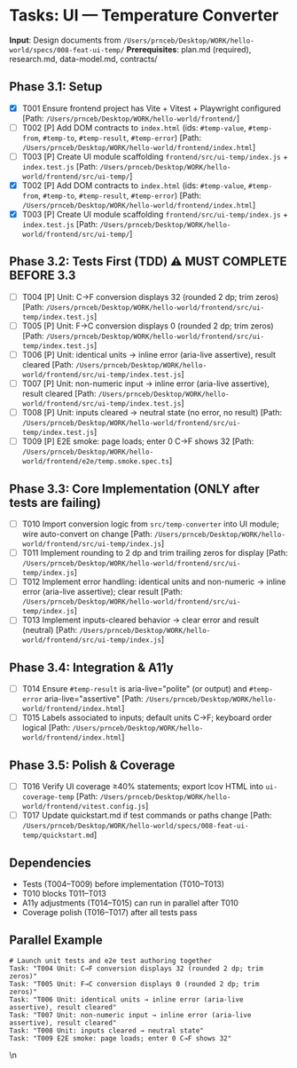 # Tasks: UI — Temperature Converter

**Input**: Design documents from `/Users/prnceb/Desktop/WORK/hello-world/specs/008-feat-ui-temp/`
**Prerequisites**: plan.md (required), research.md, data-model.md, contracts/

## Phase 3.1: Setup
- [x] T001 Ensure frontend project has Vite + Vitest + Playwright configured [Path: `/Users/prnceb/Desktop/WORK/hello-world/frontend/`]
- [ ] T002 [P] Add DOM contracts to `index.html` (ids: `#temp-value`, `#temp-from`, `#temp-to`, `#temp-result`, `#temp-error`) [Path: `/Users/prnceb/Desktop/WORK/hello-world/frontend/index.html`]
- [ ] T003 [P] Create UI module scaffolding `frontend/src/ui-temp/index.js` + `index.test.js` [Path: `/Users/prnceb/Desktop/WORK/hello-world/frontend/src/ui-temp/`]
 - [x] T002 [P] Add DOM contracts to `index.html` (ids: `#temp-value`, `#temp-from`, `#temp-to`, `#temp-result`, `#temp-error`) [Path: `/Users/prnceb/Desktop/WORK/hello-world/frontend/index.html`]
 - [x] T003 [P] Create UI module scaffolding `frontend/src/ui-temp/index.js` + `index.test.js` [Path: `/Users/prnceb/Desktop/WORK/hello-world/frontend/src/ui-temp/`]

## Phase 3.2: Tests First (TDD) ⚠️ MUST COMPLETE BEFORE 3.3
- [ ] T004 [P] Unit: C→F conversion displays 32 (rounded 2 dp; trim zeros) [Path: `/Users/prnceb/Desktop/WORK/hello-world/frontend/src/ui-temp/index.test.js`]
- [ ] T005 [P] Unit: F→C conversion displays 0 (rounded 2 dp; trim zeros) [Path: `/Users/prnceb/Desktop/WORK/hello-world/frontend/src/ui-temp/index.test.js`]
- [ ] T006 [P] Unit: identical units → inline error (aria-live assertive), result cleared [Path: `/Users/prnceb/Desktop/WORK/hello-world/frontend/src/ui-temp/index.test.js`]
- [ ] T007 [P] Unit: non-numeric input → inline error (aria-live assertive), result cleared [Path: `/Users/prnceb/Desktop/WORK/hello-world/frontend/src/ui-temp/index.test.js`]
- [ ] T008 [P] Unit: inputs cleared → neutral state (no error, no result) [Path: `/Users/prnceb/Desktop/WORK/hello-world/frontend/src/ui-temp/index.test.js`]
- [ ] T009 [P] E2E smoke: page loads; enter 0 C→F shows 32 [Path: `/Users/prnceb/Desktop/WORK/hello-world/frontend/e2e/temp.smoke.spec.ts`]

## Phase 3.3: Core Implementation (ONLY after tests are failing)
- [ ] T010 Import conversion logic from `src/temp-converter` into UI module; wire auto-convert on change [Path: `/Users/prnceb/Desktop/WORK/hello-world/frontend/src/ui-temp/index.js`]
- [ ] T011 Implement rounding to 2 dp and trim trailing zeros for display [Path: `/Users/prnceb/Desktop/WORK/hello-world/frontend/src/ui-temp/index.js`]
- [ ] T012 Implement error handling: identical units and non-numeric → inline error (aria-live assertive); clear result [Path: `/Users/prnceb/Desktop/WORK/hello-world/frontend/src/ui-temp/index.js`]
- [ ] T013 Implement inputs-cleared behavior → clear error and result (neutral) [Path: `/Users/prnceb/Desktop/WORK/hello-world/frontend/src/ui-temp/index.js`]

## Phase 3.4: Integration & A11y
- [ ] T014 Ensure `#temp-result` is aria-live="polite" (or output) and `#temp-error` aria-live="assertive" [Path: `/Users/prnceb/Desktop/WORK/hello-world/frontend/index.html`]
- [ ] T015 Labels associated to inputs; default units C→F; keyboard order logical [Path: `/Users/prnceb/Desktop/WORK/hello-world/frontend/index.html`]

## Phase 3.5: Polish & Coverage
- [ ] T016 Verify UI coverage ≥40% statements; export lcov HTML into `ui-coverage-temp` [Path: `/Users/prnceb/Desktop/WORK/hello-world/frontend/vitest.config.js`]
- [ ] T017 Update quickstart.md if test commands or paths change [Path: `/Users/prnceb/Desktop/WORK/hello-world/specs/008-feat-ui-temp/quickstart.md`]

## Dependencies
- Tests (T004–T009) before implementation (T010–T013)
- T010 blocks T011–T013
- A11y adjustments (T014–T015) can run in parallel after T010
- Coverage polish (T016–T017) after all tests pass

## Parallel Example
```
# Launch unit tests and e2e test authoring together
Task: "T004 Unit: C→F conversion displays 32 (rounded 2 dp; trim zeros)"
Task: "T005 Unit: F→C conversion displays 0 (rounded 2 dp; trim zeros)"
Task: "T006 Unit: identical units → inline error (aria-live assertive), result cleared"
Task: "T007 Unit: non-numeric input → inline error (aria-live assertive), result cleared"
Task: "T008 Unit: inputs cleared → neutral state"
Task: "T009 E2E smoke: page loads; enter 0 C→F shows 32"
```

<!-- sync: touch to retrigger linear-tasks-sync -->
\n
 

 
 
